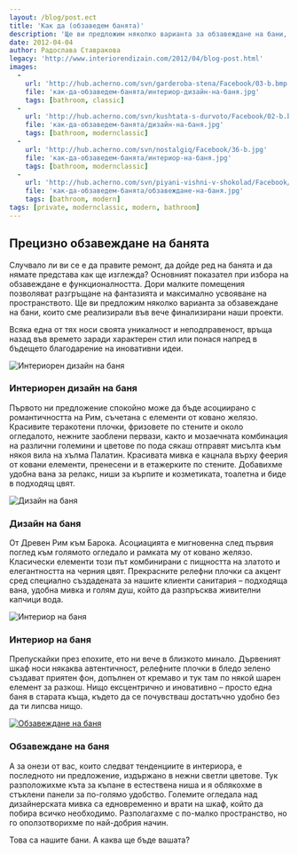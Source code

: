 ```yaml
---
layout: /blog/post.ect
title: 'Как да (обзаведем банята)'
description: 'Ще ви предложим няколко варианта за обзавеждане на бани, които сме реализирали във вече финализирани наши проекти. Основният показател при избора на обзавеждане е функционалността. Дори малките помещения позволяват разгръщане на фантазията и максимално усвояване на пространството. '
date: 2012-04-04
author: Радослава Ставракова
legacy: 'http://www.interiorendizain.com/2012/04/blog-post.html'
images:
  -
    url: 'http://hub.acherno.com/svn/garderoba-stena/Facebook/03-b.bmp'
    file: 'как-да-обзаведем-банята/интериор-дизайн-на-баня.jpg'
    tags: [bathroom, classic]
  -
    url: 'http://hub.acherno.com/svn/kushtata-s-durvoto/Facebook/02-b.bmp'
    file: 'как-да-обзаведем-банята/дизайн-на-баня.jpg'
    tags: [bathroom, modernclassic]
  -
    url: 'http://hub.acherno.com/svn/nostalgiq/Facebook/36-b.jpg'
    file: 'как-да-обзаведем-банята/интериор-на-баня.jpg'
    tags: [bathroom, modernclassic]
  -
    url: 'http://hub.acherno.com/svn/piyani-vishni-v-shokolad/Facebook/04-b.jpg'
    file: 'как-да-обзаведем-банята/обзавеждане-на-баня.jpg'
    tags: [bathroom, modern]
tags: [private, modernclassic, modern, bathroom]
---
```

## Прецизно **обзавеждане на банята**
Случвало ли ви се е да правите ремонт, да дойде ред на банята и да нямате представа как ще изглежда? Основният показател при избора на обзавеждане е функционалността. Дори малките помещения позволяват разгръщане на фантазията и максимално усвояване на пространството. Ще ви предложим няколко варианта за обзавеждане на бани, които сме реализирали във вече финализирани наши проекти.

Всяка една от тях носи своята уникалност и неподправеност, връща назад във времето заради характерен стил или понася напред в бъдещето благодарение на иновативни идеи.

![Интериорен дизайн на баня](как-да-обзаведем-банята/интериор-дизайн-на-баня.jpg)
### Интериорен дизайн на **баня**

Първото ни предложение спокойно може да бъде асоциирано с романтичността на Рим, съчетана с елементи от ковано желязо. Красивите теракотени плочки, фризовете по стените и около огледалото, нежните заоблени первази, както и мозаечната комбинация на различни големини и цветове по пода сякаш отправят мисълта към някоя вила на хълма Палатин. Красивата мивка е кацнала върху феерия от ковани елементи, пренесени и в етажерките по стените. Добавихме удобна вана за релакс, ниши за кърпите и козметиката, тоалетна и биде в подходящ цвят.

![Дизайн на баня](как-да-обзаведем-банята/дизайн-на-баня.jpg)
### Дизайн на **баня**

От Древен Рим към Барока. Асоциацията е мигновенна след първия поглед към голямото огледало и рамката му от ковано желязо. Класически елементи този път комбинирани с пищността на златото и елегантността на черния цвят. Прекрасните релефни плочки са акцент сред специално създадената за нашите клиенти санитария – подходяща вана, удобна мивка и голям душ, който да разпръсква живителни капчици вода.

![Интериор на баня](как-да-обзаведем-банята/интериор-на-баня.jpg)
### Интериор на **баня**

Препускайки през епохите, ето ни вече в близкото минало. Дървеният шкаф носи някаква автентичност, релефните плочки в бледо зелено създават приятен фон, допълнен от кремаво и тук там по някой шарен елемент за разкош. Нищо ексцентрично и иновативно – просто една баня в старата къща, където да се почувстваш достатъчно удобно без да ти липсва нищо.

[![Обзавеждане на баня](как-да-обзаведем-банята/обзавеждане-на-баня.jpg)](http://acherno.bg/интериорен-дизайн/апартамент/пияни-вишни-в-шоколад/интериорен-дизайн.html)
### Обзавеждане на **баня**

А за онези от вас, които следват тенденциите в интериора, е последното ни предложение, издържано в нежни светли цветове. Тук разположихме къта за къпане в естествена ниша и я облякохме в стъклени панели за по-голямо удобство. Големите огледала над дизайнерската мивка са едновременно и врати на шкаф, който да побира всичко необходимо. Разполагахме с по-малко пространство, но го оползотворихме по най-добрия начин.

Това са нашите бани. А каква ще бъде вашата?